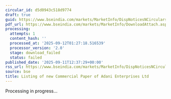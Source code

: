 ```yaml
---
circular_id: d5d0943c518d9774
draft: true
guid: https://www.bseindia.com/markets/MarketInfo/DispNoticesNCirculars.aspx?Noticeid={3CC3B196-E563-4D7D-8CF7-C41963A033FF}&noticeno=20250911-70&dt=09/11/2025&icount=70&totcount=91&flag=0
pdf_url: https://www.bseindia.com/markets/MarketInfo/DownloadAttach.aspx?id=20250911-70&attachedId=
processing:
  attempts: 1
  content_hash: ''
  processed_at: '2025-09-12T01:27:18.516539'
  processor_version: '2.0'
  stage: download_failed
  status: failed
published_date: '2025-09-11T12:37:29+00:00'
rss_url: https://www.bseindia.com/markets/MarketInfo/DispNoticesNCirculars.aspx?Noticeid={3CC3B196-E563-4D7D-8CF7-C41963A033FF}&noticeno=20250911-70&dt=09/11/2025&icount=70&totcount=91&flag=0
source: bse
title: Listing of new Commercial Paper of Adani Enterprises Ltd
---
```


Processing in progress...